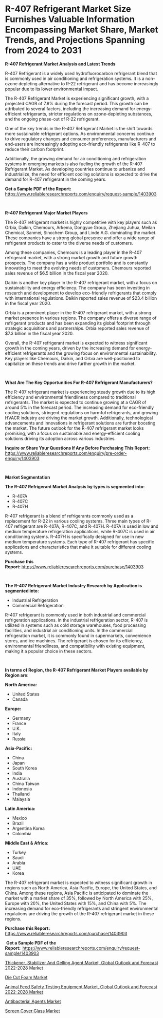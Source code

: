 <p><h1>R-407 Refrigerant Market Size Furnishes Valuable Information Encompassing Market Share, Market Trends, and Projections Spanning from 2024 to 2031</h1></p><p><strong>R-407 Refrigerant Market Analysis and Latest Trends</strong></p>
<p><p>R-407 Refrigerant is a widely used hydrofluorocarbon refrigerant blend that is commonly used in air conditioning and refrigeration systems. It is a non-ozone depleting alternative to R-22 refrigerant and has become increasingly popular due to its lower environmental impact.</p><p>The R-407 Refrigerant Market is experiencing significant growth, with a projected CAGR of 7.8% during the forecast period. This growth can be attributed to several factors, including the increasing demand for energy-efficient refrigerants, stricter regulations on ozone-depleting substances, and the ongoing phase-out of R-22 refrigerant.</p><p>One of the key trends in the R-407 Refrigerant Market is the shift towards more sustainable refrigerant options. As environmental concerns continue to drive regulatory changes and consumer preferences, manufacturers and end-users are increasingly adopting eco-friendly refrigerants like R-407 to reduce their carbon footprint.</p><p>Additionally, the growing demand for air conditioning and refrigeration systems in emerging markets is also fueling the growth of the R-407 Refrigerant Market. As developing countries continue to urbanize and industrialize, the need for efficient cooling solutions is expected to drive the demand for R-407 refrigerant in the coming years.</p></p>
<p><strong>Get a Sample PDF of the Report:&nbsp;</strong> <a href="https://www.reliableresearchreports.com/enquiry/request-sample/1403903">https://www.reliableresearchreports.com/enquiry/request-sample/1403903</a></p>
<p>&nbsp;</p>
<p><strong>R-407 Refrigerant Major Market Players</strong></p>
<p><p>The R-407 refrigerant market is highly competitive with key players such as Orbia, Daikin, Chemours, Arkema, Dongyue Group, Zhejiang Juhua, Meilan Chemical, Sanmei, Sinochem Group, and Linde A.G. dominating the market. These companies have a strong global presence and offer a wide range of refrigerant products to cater to the diverse needs of customers.</p><p>Among these companies, Chemours is a leading player in the R-407 refrigerant market, with a strong market growth and future growth prospects. The company has a wide product portfolio and is constantly innovating to meet the evolving needs of customers. Chemours reported sales revenue of $6.5 billion in the fiscal year 2020.</p><p>Daikin is another key player in the R-407 refrigerant market, with a focus on sustainability and energy efficiency. The company has been investing in research and development to develop eco-friendly refrigerants that comply with international regulations. Daikin reported sales revenue of $23.4 billion in the fiscal year 2020.</p><p>Orbia is a prominent player in the R-407 refrigerant market, with a strong market presence in various regions. The company offers a diverse range of refrigerant products and has been expanding its global footprint through strategic acquisitions and partnerships. Orbia reported sales revenue of $7.3 billion in the fiscal year 2020.</p><p>Overall, the R-407 refrigerant market is expected to witness significant growth in the coming years, driven by the increasing demand for energy-efficient refrigerants and the growing focus on environmental sustainability. Key players like Chemours, Daikin, and Orbia are well-positioned to capitalize on these trends and drive further growth in the market.</p></p>
<p>&nbsp;</p>
<p><strong>What Are The Key Opportunities For R-407 Refrigerant Manufacturers?</strong></p>
<p><p>The R-407 refrigerant market is experiencing steady growth due to its high efficiency and environmental friendliness compared to traditional refrigerants. The market is expected to continue growing at a CAGR of around 5% in the forecast period. The increasing demand for eco-friendly cooling solutions, stringent regulations on harmful refrigerants, and growing HVACR industry are driving the market growth. Additionally, technological advancements and innovations in refrigerant solutions are further boosting the market. The future outlook for the R-407 refrigerant market looks promising, with a focus on sustainable and energy-efficient cooling solutions driving its adoption across various industries.</p></p>
<p><strong>Inquire or Share Your Questions If Any Before Purchasing This Report:</strong> <a href="https://www.reliableresearchreports.com/enquiry/pre-order-enquiry/1403903">https://www.reliableresearchreports.com/enquiry/pre-order-enquiry/1403903</a></p>
<p>&nbsp;</p>
<p><strong>Market Segmentation</strong></p>
<p><strong>The R-407 Refrigerant Market Analysis by types is segmented into:</strong></p>
<p><ul><li>R-407A</li><li>R-407C</li><li>R-407H</li></ul></p>
<p><p>R-407 refrigerant is a blend of refrigerants commonly used as a replacement for R-22 in various cooling systems. Three main types of R-407 refrigerant are R-407A, R-407C, and R-407H. R-407A is used in low and medium temperature refrigeration applications, while R-407C is used in air conditioning systems. R-407H is specifically designed for use in new medium temperature systems. Each type of R-407 refrigerant has specific applications and characteristics that make it suitable for different cooling systems.</p></p>
<p><strong>Purchase this Report:&nbsp;</strong><a href="https://www.reliableresearchreports.com/purchase/1403903">https://www.reliableresearchreports.com/purchase/1403903</a></p>
<p>&nbsp;</p>
<p><strong>The R-407 Refrigerant Market Industry Research by Application is segmented into:</strong></p>
<p><ul><li>Industrial Refrigeration</li><li>Commercial Refrigeration</li></ul></p>
<p><p>R-407 refrigerant is commonly used in both industrial and commercial refrigeration applications. In the industrial refrigeration sector, R-407 is utilized in systems such as cold storage warehouses, food processing facilities, and industrial air conditioning units. In the commercial refrigeration market, it is commonly found in supermarkets, convenience stores, and ice machines. The refrigerant is chosen for its efficiency, environmental friendliness, and compatibility with existing equipment, making it a popular choice in these sectors.</p></p>
<p>&nbsp;</p>
<p><strong>In terms of Region, the R-407 Refrigerant Market Players available by Region are:</strong></p>
<p>
    <p> <strong> North America: </strong>
        <ul>
            <li>United States</li>
            <li>Canada</li>
        </ul>
        </p> 
    <p> <strong> Europe: </strong>
        <ul>
            <li>Germany</li>
            <li>France</li>
            <li>U.K.</li>
            <li>Italy</li>
            <li>Russia</li>
        </ul>
        </p> 
    <p> <strong> Asia-Pacific: </strong>
        <ul>
            <li>China</li>
            <li>Japan</li>
            <li>South Korea</li>
            <li>India</li>
            <li>Australia</li>
            <li>China Taiwan</li>
            <li>Indonesia</li>
            <li>Thailand</li>
            <li>Malaysia</li>
        </ul>
        </p> 
    <p> <strong> Latin America: </strong>
        <ul>
            <li>Mexico</li>
            <li>Brazil</li>
            <li>Argentina Korea</li>
            <li>Colombia</li>
        </ul>
        </p> 
    <p> <strong> Middle East & Africa: </strong>
        <ul>
            <li>Turkey</li>
            <li>Saudi</li>
            <li>Arabia</li>
            <li>UAE</li>
            <li>Korea</li>
        </ul>
    </p>
    </p>
<p><p>The R-407 refrigerant market is expected to witness significant growth in regions such as North America, Asia Pacific, Europe, the United States, and China. Among these regions, Asia Pacific is anticipated to dominate the market with a market share of 35%, followed by North America with 25%, Europe with 20%, the United States with 15%, and China with 5%. The increasing demand for eco-friendly refrigerants and stringent environmental regulations are driving the growth of the R-407 refrigerant market in these regions.</p></p>
<p><strong>Purchase this Report: </strong><a href="https://www.reliableresearchreports.com/purchase/1403903">https://www.reliableresearchreports.com/purchase/1403903</a></p>
<p>&nbsp;<strong>Get a Sample PDF of the Report:&nbsp;&nbsp;</strong><a href="https://www.reliableresearchreports.com/enquiry/request-sample/1403903">https://www.reliableresearchreports.com/enquiry/request-sample/1403903</a></p>
<p><strong></strong></p>
<p><p><a href="https://meowing-lemming-dd3.notion.site/Decoding-the-Thickener-Stabilizer-And-Gelling-Agent-Market-Global-Outlook-and-Forecast-2022-2028-M-59d5f00df48f4d8797f79097aec7c462">Thickener, Stabilizer And Gelling Agent Market, Global Outlook and Forecast 2022-2028 Market</a></p><p><a href="https://view.publitas.com/reportprime-1/die-cut-foam-market-growth-market-trends-covid-19-impact-and-forecasts-for-period-from-2024-2031/">Die Cut Foam Market</a></p><p><a href="https://cute-banjo-8ca.notion.site/Animal-Feed-Safety-Testing-Equipment-Market-Global-Outlook-and-Forecast-2022-2028-Market-Size-Grow-1402da6233e546dd894f3dffcc9103d7">Animal Feed Safety Testing Equipment Market, Global Outlook and Forecast 2022-2028 Market</a></p><p><a href="https://github.com/ruddyyedelwadw/Market-Research-Report-List-1/blob/main/antibacterial-agents-market.md">Antibacterial Agents Market</a></p><p><a href="https://view.publitas.com/reportprime-1/screen-cover-glass-market-research-report-unlocks-analysis-on-the-market-financial-status-market-size-and-market-revenue-upto-2031/">Screen Cover Glass Market</a></p></p>